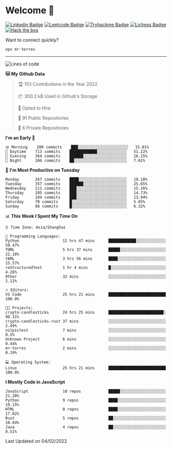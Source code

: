 # Welcome 👋

[![Linkedin Badge](https://img.shields.io/badge/-PedroTorres-blue?style=flat-square&logo=Linkedin&logoColor=white&link=https://www.linkedin.com/in/PedroTorres/)](https://www.linkedin.com/in/pedro-torres-cruz/)
[![Leetcode Badge](https://img.shields.io/badge/profile-leetcode-green)](https://leetcode.com/corfucinas/)
[![Tryhackme Badge](https://img.shields.io/badge/profile-tryhackme-blue)](https://tryhackme.com/p/Corfucinas/)
[![Lichess Badge](https://img.shields.io/badge/challenge_me-lichess-yellow)](https://lichess.org/@/Corfucinas)
[![Hack the box](https://img.shields.io/badge/hack_the_box-profile-red)](https://www.hackthebox.eu/profile/375826)

Want to connect quickly?

```javascript
npx mr-torres
```

---

<!--START_SECTION:waka-->
![Lines of code](https://img.shields.io/badge/From%20Hello%20World%20I%27ve%20Written-1.6%20million%20lines%20of%20code-blue)

**🐱 My Github Data** 

> 🏆 153 Contributions in the Year 2022
 > 
> 📦 300.2 kB Used in Github's Storage 
 > 
> 💼 Opted to Hire
 > 
> 📜 91 Public Repositories 
 > 
> 🔑 6 Private Repositories  
 > 
**I'm an Early 🐤** 

```text
🌞 Morning    209 commits    ███░░░░░░░░░░░░░░░░░░░░░░   15.01% 
🌆 Daytime    713 commits    ████████████░░░░░░░░░░░░░   51.22% 
🌃 Evening    364 commits    ██████░░░░░░░░░░░░░░░░░░░   26.15% 
🌙 Night      106 commits    ██░░░░░░░░░░░░░░░░░░░░░░░   7.61%

```
📅 **I'm Most Productive on Tuesday** 

```text
Monday       267 commits    ████░░░░░░░░░░░░░░░░░░░░░   19.18% 
Tuesday      357 commits    ██████░░░░░░░░░░░░░░░░░░░   25.65% 
Wednesday    211 commits    ███░░░░░░░░░░░░░░░░░░░░░░   15.16% 
Thursday     205 commits    ███░░░░░░░░░░░░░░░░░░░░░░   14.73% 
Friday       194 commits    ███░░░░░░░░░░░░░░░░░░░░░░   13.94% 
Saturday     70 commits     █░░░░░░░░░░░░░░░░░░░░░░░░   5.03% 
Sunday       88 commits     █░░░░░░░░░░░░░░░░░░░░░░░░   6.32%

```


📊 **This Week I Spent My Time On** 

```text
⌚︎ Time Zone: Asia/Shanghai

💬 Programming Languages: 
Python                   12 hrs 47 mins      ████████████░░░░░░░░░░░░░   50.47% 
TOML                     5 hrs 37 mins       █████░░░░░░░░░░░░░░░░░░░░   22.18% 
YAML                     3 hrs 56 mins       ████░░░░░░░░░░░░░░░░░░░░░   15.57% 
reStructuredText         1 hr 4 mins         █░░░░░░░░░░░░░░░░░░░░░░░░   4.26% 
Other                    32 mins             ░░░░░░░░░░░░░░░░░░░░░░░░░   2.12%

🔥 Editors: 
VS Code                  25 hrs 21 mins      █████████████████████████   100.0%

🐱‍💻 Projects: 
crypto-candlesticks      24 hrs 25 mins      ████████████████████████░   96.31% 
crypto-candlesticks-rust 37 mins             ░░░░░░░░░░░░░░░░░░░░░░░░░   2.49% 
nitpictest               7 mins              ░░░░░░░░░░░░░░░░░░░░░░░░░   0.5% 
Unknown Project          6 mins              ░░░░░░░░░░░░░░░░░░░░░░░░░   0.44% 
mr-torres                2 mins              ░░░░░░░░░░░░░░░░░░░░░░░░░   0.19%

💻 Operating System: 
Linux                    25 hrs 21 mins      █████████████████████████   100.0%

```

**I Mostly Code in JavaScript** 

```text
JavaScript               10 repos            █████░░░░░░░░░░░░░░░░░░░░   21.28% 
Python                   9 repos             ████░░░░░░░░░░░░░░░░░░░░░   19.15% 
HTML                     8 repos             ████░░░░░░░░░░░░░░░░░░░░░   17.02% 
Rust                     5 repos             ██░░░░░░░░░░░░░░░░░░░░░░░   10.64% 
Java                     4 repos             ██░░░░░░░░░░░░░░░░░░░░░░░   8.51%

```



 Last Updated on 04/02/2022
<!--END_SECTION:waka-->
